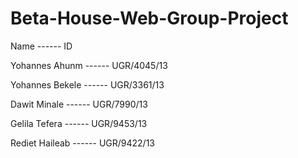 # Beta-House-Web-Group-Project
Name             ------                   ID

Yohannes Ahunm   ------                   UGR/4045/13

Yohannes Bekele  ------                   UGR/3361/13

Dawit Minale     ------                   UGR/7990/13

Gelila Tefera    ------                   UGR/9453/13

Rediet Haileab   ------                   UGR/9422/13

